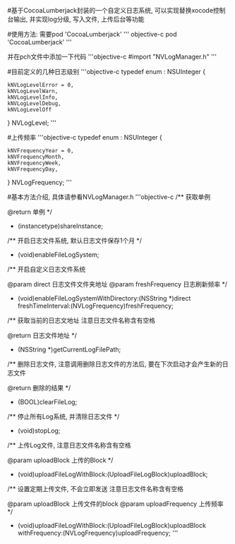 #基于CocoaLumberjack封装的一个自定义日志系统, 可以实现替换xocode控制台输出, 并实现log分级, 写入文件, 上传后台等功能 

#使用方法:
需要pod 'CocoaLumberjack'
''' objective-c
pod 'CocoaLumberjack'
'''

并在pch文件中添加一下代码
'''objective-c
#import "NVLogManager.h"
'''

#目前定义的几种日志级别
'''objective-c
typedef enum : NSUInteger {
    
    kNVLogLevelError = 0,
    kNVLogLevelWarn,
    kNVLogLevelInfo,
    kNVLogLevelDebug,
    kNVLogLevelOff
} NVLogLevel;
'''

#上传频率
'''objective-c
typedef enum : NSUInteger {
    
    kNVFrequencyYear = 0,
    kNVFrequencyMonth,
    kNVFrequencyWeek,
    kNVFrequencyDay,

} NVLogFrequency;
'''

#基本方法介绍, 具体请参看NVLogManager.h
'''objective-c
/**
 获取单例

 @return 单例
 */
+ (instancetype)shareInstance;

/**
 开启日志文件系统, 默认日志文件保存1个月
 */
- (void)enableFileLogSystem;

/**
 开启自定义日志文件系统

 @param direct 日志文件文件夹地址
 @param freshFrequency 日志刷新频率
 */
- (void)enableFileLogSystemWithDirectory:(NSString *)direct freshTimeInterval:(NVLogFrequency)freshFrequency;

/**
 获取当前的日志文地址
注意日志文件名称含有空格

 @return 日志文件地址
 */
- (NSString *)getCurrentLogFilePath;

/**
 删除日志文件, 
 注意调用删除日志文件的方法后, 要在下次启动才会产生新的日志文件

 @return 删除的结果
 */
- (BOOL)clearFileLog;

/**
 停止所有Log系统, 并清除日志文件
 */
- (void)stopLog;

/**
 上传Log文件, 注意日志文件名称含有空格

 @param uploadBlock 上传的Block
 */
- (void)uploadFileLogWithBlock:(UploadFileLogBlock)uploadBlock;

/**
 设置定期上传文件, 不会立即发送 注意日志文件名称含有空格

 @param uploadBlock 上传文件的block
 @param uploadFrequency 上传频率
 */
- (void)uploadFileLogWithBlock:(UploadFileLogBlock)uploadBlock
                 withFrequency:(NVLogFrequency)uploadFrequency;
'''
